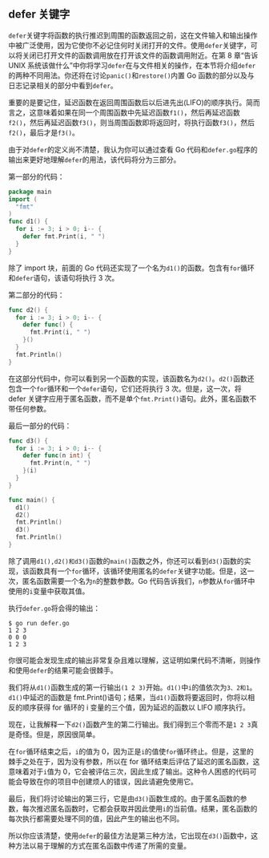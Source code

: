 ## defer 关键字

`defer`关键字将函数的执行推迟到周围的函数返回之前，这在文件输入和输出操作中被广泛使用，因为它使你不必记住何时关闭打开的文件。使用`defer`关键字，可以将关闭已打开文件的函数调用放在打开该文件的函数调用附近。在第 8 章“告诉 UNIX 系统该做什么”中你将学习`defer`在与文件相关的操作，在本节将介绍`defer`的两种不同用法。你还将在讨论`panic()`和`restore()`内置 Go 函数的部分以及与日志记录相关的部分中看到`defer`。

重要的是要记住，延迟函数在返回周围函数后以后进先出(LIFO)的顺序执行。简而言之，这意味着如果在同一个周围函数中先延迟函数`f1()`，然后再延迟函数`f2()`，然后再延迟函数`f3()`，则当周围函数即将返回时，将执行函数`f3()`，然后`f2()`，最后才是`f3()`。

由于对`defer`的定义尚不清楚，我认为你可以通过查看 Go 代码和`defer.go`程序的输出来更好地理解`defer`的用法，该代码将分为三部分。

第一部分的代码：

```Go
package main
import (
  "fmt"
)
func d1() {
  for i := 3; i > 0; i-- {
    defer fmt.Print(i, " ")
  }
}
```

除了 import 块，前面的 Go 代码还实现了一个名为`d1()`的函数。包含有`for`循环和`defer`语句，该语句将执行 3 次。

第二部分的代码：

```Go
func d2() {
  for i := 3; i > 0; i-- {
    defer func() {
      fmt.Print(i, " ")
    }()
  }
  fmt.Println()
}
```

在这部分代码中，你可以看到另一个函数的实现，该函数名为`d2()`。`d2()`函数还包含一个`for`循环和一个`defer`语句，它们还将执行 3 次。但是，这一次，将 defer 关键字应用于匿名函数，而不是单个`fmt.Print()`语句。此外，匿名函数不带任何参数。

最后一部分的代码：

```Go
func d3() {
  for i := 3; i > 0; i-- {
    defer func(n int) {
      fmt.Print(n, " ")
    }(i)
  }
}

func main() {
  d1()
  d2()
  fmt.Println()
  d3()
  fmt.Println()
}
```

除了调用`d1(),d2()和d3()`函数的`main()`函数之外，你还可以看到`d3()`函数的实现，该函数具有一个`for`循环，该循环使用匿名的`defer`关键字功能。但是，这一次，匿名函数需要一个名为`n`的整数参数。Go 代码告诉我们，`n`参数从`for`循环中使用的`i`变量中获取其值。

执行`defer.go`将会得的输出：

```shell
$ go run defer.go
1 2 3
0 0 0
1 2 3
```

你很可能会发现生成的输出非常复杂且难以理解，这证明如果代码不清晰，则操作和使用`defer`的结果可能会很棘手。

我们将从`d1()`函数生成的第一行输出`(1 2 3)`开始。`d1()`中`i`的值依次为`3、2和1`。 `d1()`中延迟的函数是 fmt.Print()语句；结果，当`d1()`函数将要返回时，你将以相反的顺序获得 for 循环的 i 变量的三个值，因为延迟的函数以 LIFO 顺序执行。

现在，让我解释一下`d2()`函数产生的第二行输出。我们得到三个零而不是`1 2 3`真是奇怪。但是，原因很简单。

在`for`循环结束之后，`i`的值为 0，因为正是`i`的值使`for`循环终止。但是，这里的棘手之处在于，因为没有参数，所以在 for 循环结束后评估了延迟的匿名函数，这意味着对于`i`值为 0，它会被评估三次，因此生成了输出。这种令人困惑的代码可能会导致在你的项目中创建烦人的错误，因此请避免使用它。

最后，我们将讨论输出的第三行，它是由`d3()`函数生成的。由于匿名函数的参数，每次推迟匿名函数时，它都会获取并因此使用`i`的当前值。结果，匿名函数的每次执行都需要处理不同的值，因此产生的输出也不同。

所以你应该清楚，使用`defer`的最佳方法是第三种方法，它出现在`d3()`函数中，这种方法以易于理解的方式在匿名函数中传递了所需的变量。
